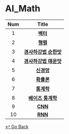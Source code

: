 # AI_Math

| Num  |                            Title                             |
| :--: | :----------------------------------------------------------: |
|  1   | [**벡터**](https://github.com/lisy0123/Boostcamp_AI_Tech/blob/main/AI_Math/01_%EB%B2%A1%ED%84%B0.pdf) |
|  2   | **[행렬](https://github.com/lisy0123/Boostcamp_AI_Tech/blob/main/AI_Math/02_%ED%96%89%EB%A0%AC.pdf)** |
|  3   | [**경사하강법 순한맛**](https://github.com/lisy0123/Boostcamp_AI_Tech/blob/main/AI_Math/03_%EA%B2%BD%EC%82%AC%ED%95%98%EA%B0%95%EB%B2%95_%EC%88%9C%ED%95%9C%EB%A7%9B.pdf) |
|  4   | **[경사하강법 매운맛](https://github.com/lisy0123/Boostcamp_AI_Tech/blob/main/AI_Math/04_%EA%B2%BD%EC%82%AC%ED%95%98%EA%B0%95%EB%B2%95_%EB%A7%A4%EC%9A%B4%EB%A7%9B.pdf)** |
|  5   | [**신경망**](https://github.com/lisy0123/Boostcamp_AI_Tech/blob/main/AI_Math/05_%EC%8B%A0%EA%B2%BD%EB%A7%9D.pdf) |
|  6   | [**확률론**](https://github.com/lisy0123/Boostcamp_AI_Tech/blob/main/AI_Math/06_%ED%99%95%EB%A5%A0%EB%A1%A0.pdf) |
|  7   | [**통계학**](https://github.com/lisy0123/Boostcamp_AI_Tech/blob/main/AI_Math/07_%ED%86%B5%EA%B3%84%ED%95%99.pdf) |
|  8   | [**베이즈 통계학**](https://github.com/lisy0123/Boostcamp_AI_Tech/blob/main/AI_Math/08_%EB%B2%A0%EC%9D%B4%EC%A6%88_%ED%86%B5%EA%B3%84%ED%95%99.pdf) |
|  9   | **[CNN](https://github.com/lisy0123/Boostcamp_AI_Tech/blob/main/AI_Math/09_CNN.pdf)** |
|  10  | **[RNN](https://github.com/lisy0123/Boostcamp_AI_Tech/blob/main/AI_Math/10_RNN.pdf)** |



[↩️ Go Back](https://github.com/lisy0123/Boostcamp_AI_Tech)